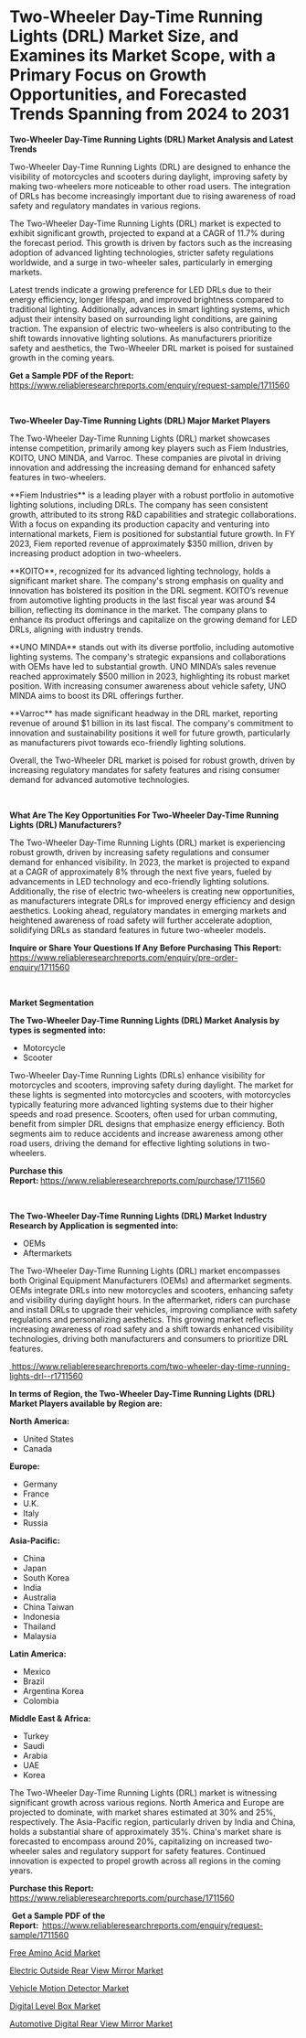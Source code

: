 <p><h1>Two-Wheeler Day-Time Running Lights (DRL) Market Size, and Examines its Market Scope, with a Primary Focus on Growth Opportunities, and Forecasted Trends Spanning from 2024 to 2031</h1></p><p><strong>Two-Wheeler Day-Time Running Lights (DRL) Market Analysis and Latest Trends</strong></p>
<p><p>Two-Wheeler Day-Time Running Lights (DRL) are designed to enhance the visibility of motorcycles and scooters during daylight, improving safety by making two-wheelers more noticeable to other road users. The integration of DRLs has become increasingly important due to rising awareness of road safety and regulatory mandates in various regions.</p><p>The Two-Wheeler Day-Time Running Lights (DRL) market is expected to exhibit significant growth, projected to expand at a CAGR of 11.7% during the forecast period. This growth is driven by factors such as the increasing adoption of advanced lighting technologies, stricter safety regulations worldwide, and a surge in two-wheeler sales, particularly in emerging markets.</p><p>Latest trends indicate a growing preference for LED DRLs due to their energy efficiency, longer lifespan, and improved brightness compared to traditional lighting. Additionally, advances in smart lighting systems, which adjust their intensity based on surrounding light conditions, are gaining traction. The expansion of electric two-wheelers is also contributing to the shift towards innovative lighting solutions. As manufacturers prioritize safety and aesthetics, the Two-Wheeler DRL market is poised for sustained growth in the coming years.</p></p>
<p><strong>Get a Sample PDF of the Report:&nbsp;</strong> <a href="https://www.reliableresearchreports.com/enquiry/request-sample/1711560?utm_campaign=8&utm_medium=2&utm_source=Github&utm_content=ia&utm_term=22102024&utm_id=two-wheeler-day-time-running-lights-drl">https://www.reliableresearchreports.com/enquiry/request-sample/1711560</a></p>
<p>&nbsp;</p>
<p><strong>Two-Wheeler Day-Time Running Lights (DRL) Major Market Players</strong></p>
<p><p>The Two-Wheeler Day-Time Running Lights (DRL) market showcases intense competition, primarily among key players such as Fiem Industries, KOITO, UNO MINDA, and Varroc. These companies are pivotal in driving innovation and addressing the increasing demand for enhanced safety features in two-wheelers.</p><p>**Fiem Industries** is a leading player with a robust portfolio in automotive lighting solutions, including DRLs. The company has seen consistent growth, attributed to its strong R&D capabilities and strategic collaborations. With a focus on expanding its production capacity and venturing into international markets, Fiem is positioned for substantial future growth. In FY 2023, Fiem reported revenue of approximately $350 million, driven by increasing product adoption in two-wheelers.</p><p>**KOITO**, recognized for its advanced lighting technology, holds a significant market share. The company's strong emphasis on quality and innovation has bolstered its position in the DRL segment. KOITO’s revenue from automotive lighting products in the last fiscal year was around $4 billion, reflecting its dominance in the market. The company plans to enhance its product offerings and capitalize on the growing demand for LED DRLs, aligning with industry trends.</p><p>**UNO MINDA** stands out with its diverse portfolio, including automotive lighting systems. The company's strategic expansions and collaborations with OEMs have led to substantial growth. UNO MINDA’s sales revenue reached approximately $500 million in 2023, highlighting its robust market position. With increasing consumer awareness about vehicle safety, UNO MINDA aims to boost its DRL offerings further.</p><p>**Varroc** has made significant headway in the DRL market, reporting revenue of around $1 billion in its last fiscal. The company's commitment to innovation and sustainability positions it well for future growth, particularly as manufacturers pivot towards eco-friendly lighting solutions.</p><p>Overall, the Two-Wheeler DRL market is poised for robust growth, driven by increasing regulatory mandates for safety features and rising consumer demand for advanced automotive technologies.</p></p>
<p>&nbsp;</p>
<p><strong>What Are The Key Opportunities For Two-Wheeler Day-Time Running Lights (DRL) Manufacturers?</strong></p>
<p><p>The Two-Wheeler Day-Time Running Lights (DRL) market is experiencing robust growth, driven by increasing safety regulations and consumer demand for enhanced visibility. In 2023, the market is projected to expand at a CAGR of approximately 8% through the next five years, fueled by advancements in LED technology and eco-friendly lighting solutions. Additionally, the rise of electric two-wheelers is creating new opportunities, as manufacturers integrate DRLs for improved energy efficiency and design aesthetics. Looking ahead, regulatory mandates in emerging markets and heightened awareness of road safety will further accelerate adoption, solidifying DRLs as standard features in future two-wheeler models.</p></p>
<p><strong>Inquire or Share Your Questions If Any Before Purchasing This Report:</strong> <a href="https://www.reliableresearchreports.com/enquiry/pre-order-enquiry/1711560?utm_campaign=8&utm_medium=2&utm_source=Github&utm_content=ia&utm_term=22102024&utm_id=two-wheeler-day-time-running-lights-drl">https://www.reliableresearchreports.com/enquiry/pre-order-enquiry/1711560</a></p>
<p>&nbsp;</p>
<p><strong>Market Segmentation</strong></p>
<p><strong>The Two-Wheeler Day-Time Running Lights (DRL) Market Analysis by types is segmented into:</strong></p>
<p><ul><li>Motorcycle</li><li>Scooter</li></ul></p>
<p><p>Two-Wheeler Day-Time Running Lights (DRLs) enhance visibility for motorcycles and scooters, improving safety during daylight. The market for these lights is segmented into motorcycles and scooters, with motorcycles typically featuring more advanced lighting systems due to their higher speeds and road presence. Scooters, often used for urban commuting, benefit from simpler DRL designs that emphasize energy efficiency. Both segments aim to reduce accidents and increase awareness among other road users, driving the demand for effective lighting solutions in two-wheelers.</p></p>
<p><strong>Purchase this Report:&nbsp;</strong><a href="https://www.reliableresearchreports.com/purchase/1711560?utm_campaign=8&utm_medium=2&utm_source=Github&utm_content=ia&utm_term=22102024&utm_id=two-wheeler-day-time-running-lights-drl">https://www.reliableresearchreports.com/purchase/1711560</a></p>
<p>&nbsp;</p>
<p><strong>The Two-Wheeler Day-Time Running Lights (DRL) Market Industry Research by Application is segmented into:</strong></p>
<p><ul><li>OEMs</li><li>Aftermarkets</li></ul></p>
<p><p>The Two-Wheeler Day-Time Running Lights (DRL) market encompasses both Original Equipment Manufacturers (OEMs) and aftermarket segments. OEMs integrate DRLs into new motorcycles and scooters, enhancing safety and visibility during daylight hours. In the aftermarket, riders can purchase and install DRLs to upgrade their vehicles, improving compliance with safety regulations and personalizing aesthetics. This growing market reflects increasing awareness of road safety and a shift towards enhanced visibility technologies, driving both manufacturers and consumers to prioritize DRL features.</p></p>
<p><a href="https://www.reliableresearchreports.com/two-wheeler-day-time-running-lights-drl--r1711560?utm_campaign=8&utm_medium=2&utm_source=Github&utm_content=ia&utm_term=22102024&utm_id=two-wheeler-day-time-running-lights-drl">&nbsp;https://www.reliableresearchreports.com/two-wheeler-day-time-running-lights-drl--r1711560</a></p>
<p><strong>In terms of Region, the Two-Wheeler Day-Time Running Lights (DRL) Market Players available by Region are:</strong></p>
<p>
    <p> <strong> North America: </strong>
        <ul>
            <li>United States</li>
            <li>Canada</li>
        </ul>
        </p> 
    <p> <strong> Europe: </strong>
        <ul>
            <li>Germany</li>
            <li>France</li>
            <li>U.K.</li>
            <li>Italy</li>
            <li>Russia</li>
        </ul>
        </p> 
    <p> <strong> Asia-Pacific: </strong>
        <ul>
            <li>China</li>
            <li>Japan</li>
            <li>South Korea</li>
            <li>India</li>
            <li>Australia</li>
            <li>China Taiwan</li>
            <li>Indonesia</li>
            <li>Thailand</li>
            <li>Malaysia</li>
        </ul>
        </p> 
    <p> <strong> Latin America: </strong>
        <ul>
            <li>Mexico</li>
            <li>Brazil</li>
            <li>Argentina Korea</li>
            <li>Colombia</li>
        </ul>
        </p> 
    <p> <strong> Middle East & Africa: </strong>
        <ul>
            <li>Turkey</li>
            <li>Saudi</li>
            <li>Arabia</li>
            <li>UAE</li>
            <li>Korea</li>
        </ul>
    </p>
    </p>
<p><p>The Two-Wheeler Day-Time Running Lights (DRL) market is witnessing significant growth across various regions. North America and Europe are projected to dominate, with market shares estimated at 30% and 25%, respectively. The Asia-Pacific region, particularly driven by India and China, holds a substantial share of approximately 35%. China's market share is forecasted to encompass around 20%, capitalizing on increased two-wheeler sales and regulatory support for safety features. Continued innovation is expected to propel growth across all regions in the coming years.</p></p>
<p><strong>Purchase this Report: </strong><a href="https://www.reliableresearchreports.com/purchase/1711560?utm_campaign=8&utm_medium=2&utm_source=Github&utm_content=ia&utm_term=22102024&utm_id=two-wheeler-day-time-running-lights-drl">https://www.reliableresearchreports.com/purchase/1711560</a></p>
<p>&nbsp;<strong>Get a Sample PDF of the Report:&nbsp;&nbsp;</strong><a href="https://www.reliableresearchreports.com/enquiry/request-sample/1711560?utm_campaign=8&utm_medium=2&utm_source=Github&utm_content=ia&utm_term=22102024&utm_id=two-wheeler-day-time-running-lights-drl">https://www.reliableresearchreports.com/enquiry/request-sample/1711560</a></p>
<p><strong></strong></p>
<p><p><a href="https://medium.com/@hegwervaemeruk/free-amino-acid-market-global-market-share-and-ranking-overall-sales-and-demand-forecast-2024-e6869f6508ab?utm_campaign=8&utm_medium=2&utm_source=Github&utm_content=ia&utm_term=22102024&utm_id=two-wheeler-day-time-running-lights-drl">Free Amino Acid Market</a></p><p><a href="https://github.com/cliffxbwergin/Market-Research-Report-List-1/blob/main/electric-outside-rear-view-mirror-market.md?utm_campaign=8&utm_medium=2&utm_source=Github&utm_content=ia&utm_term=22102024&utm_id=two-wheeler-day-time-running-lights-drl">Electric Outside Rear View Mirror Market</a></p><p><a href="https://www.linkedin.com/pulse/strategic-insights-global-vehicle-motion-detector-market-jlb7f?utm_campaign=8&utm_medium=2&utm_source=Github&utm_content=ia&utm_term=22102024&utm_id=two-wheeler-day-time-running-lights-drl">Vehicle Motion Detector Market</a></p><p><a href="https://issuu.com/reportprime-2/docs/digital-level-box-market-size-2030._67eae7e603f285?utm_campaign=8&utm_medium=2&utm_source=Github&utm_content=ia&utm_term=22102024&utm_id=two-wheeler-day-time-running-lights-drl">Digital Level Box Market</a></p><p><a href="https://github.com/loftinirkaakcsu/Market-Research-Report-List-1/blob/main/automotive-digital-rear-view-mirror-market.md?utm_campaign=8&utm_medium=2&utm_source=Github&utm_content=ia&utm_term=22102024&utm_id=two-wheeler-day-time-running-lights-drl">Automotive Digital Rear View Mirror Market</a></p></p>